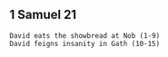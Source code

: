 ## 1 Samuel 21

```
David eats the showbread at Nob (1-9)
David feigns insanity in Gath (10-15)
```
